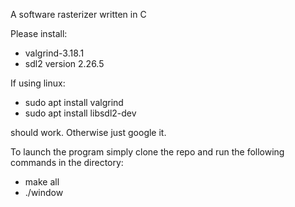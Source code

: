 A software rasterizer written in C

Please install: 
- valgrind-3.18.1
- sdl2 version 2.26.5

If using linux: 
- sudo apt install valgrind
- sudo apt install libsdl2-dev

should work. Otherwise just google it.

To launch the program simply clone the repo and run the following commands in the directory:
- make all
- ./window


